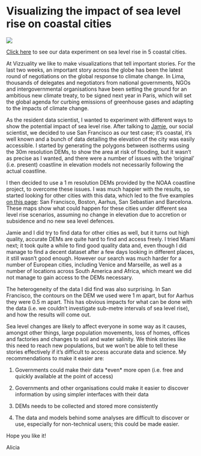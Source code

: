 <!--
slug: visualizing-the-impact-of-sea-level-rise-on
date: Fri Dec 12 2014 20:17:09 GMT+0000 (GMT)
tags: 
title: Visualizing the impact of sea level rise on coastal cities
id: 105027576076
link: http://blog.vizzuality.com/post/105027576076/visualizing-the-impact-of-sea-level-rise-on
raw: {"blog_name":"vizzuality","id":105027576076,"post_url":"http://blog.vizzuality.com/post/105027576076/visualizing-the-impact-of-sea-level-rise-on","slug":"visualizing-the-impact-of-sea-level-rise-on","type":"text","date":"2014-12-12 20:17:09 GMT","timestamp":1418415429,"state":"published","format":"html","reblog_key":"j3UpyR86","tags":[],"short_url":"http://tmblr.co/ZQVgQy1Xq8Q4C","highlighted":[],"note_count":0,"title":"Visualizing the impact of sea level rise on coastal cities","body":"<p><img src=\"https://31.media.tumblr.com/9133a0e937d6ebbd9527fe3e4d92bbda/tumblr_inline_nghk8h9J8L1t4iqzu.png\"/></p>\n\n<p><a href=\"http://vizzuality.github.io/sea-level-lab/\">Click here</a><span> to see our data experiment on sea level rise in 5 coastal cities.</span></p>\n<p><span>At Vizzuality we like to make visualizations that tell important stories. For the last two weeks, an important story across the globe has been the latest round of negotiations on the global response to climate change. In Lima, thousands of delegates and negotiators from national governments, NGOs and intergovernmental organisations have been setting the ground for an ambitious new climate treaty, to be signed next year in Paris, which will set the global agenda for curbing emissions of greenhouse gases and adapting to the impacts of climate change. </span></p>\n<p>As the resident data scientist, I wanted to experiment with different ways to show the potential impact of sea level rise. After talking to <a href=\"http://www.vizzuality.com/team/jamie\">Jamie</a>, our social scientist, we decided to use San Francisco as our test case; it’s coastal, it’s well known and a bunch of data detailing the elevation of the city was easily accessible. I started by generating the polygons between isotherms using the 30m resolution DEMs, to show the area at risk of flooding, but it wasn’t as precise as I wanted, and there were a number of issues with the ‘original’ (i.e. present) coastline in elevation models not necessarily following the actual coastline.</p>\n<p><span>I then decided to use a 1 m resolution DEMs provided by the NOAA coastline project, to overcome these issues. I was much happier with the results, so started looking for other cities with this data, which led to the five examples </span><a href=\"http://vizzuality.github.io/sea-level-lab/\"><span>on this page</span></a><span>: San Francisco, Boston, Aarhus, San Sebastian and Barcelona. These maps show what could happen for these cities under different sea level rise scenarios, assuming no change in elevation due to accretion or subsidence and no new sea level defences. </span></p>\n<p><span>Jamie and I did try to find data for other cities as well, but it turns out high quality, accurate DEMs are quite hard to find and access freely. I tried Miami next; it took quite a while to find good quality data and, even though I did manage to find a decent dataset after a few days looking in different places, it still wasn’t good enough. However our search was much harder for a number of European cities, including Venice and Marseille, as well as a number of locations across South America and Africa, which meant we did not manage to gain access to the DEMs necessary.</span></p>\n<p><span>The heterogeneity of the data I did find was also surprising. In San Francisco, the contours on the DEM we used were 1 m apart, but for Aarhus they were 0.5 m apart. This has obvious impacts for what can be done with the data (i.e. we couldn’t investigate sub-metre intervals of sea level rise), and how the results will come out.</span></p>\n<p><span>Sea level changes are likely to affect everyone in some way as it causes, amongst other things, large population movements, loss of homes, offices and factories and changes to soil and water salinity. We think stories like this need to reach new populations, but we won’t be able to tell these stories effectively if it’s difficult to access accurate data and science. My recommendations to make it easier are:</span></p>\n<ol><li>\n<p><span>Governments could make their data *even* more open (i.e. free and quickly available at the point of access) </span></p>\n</li>\n<li>\n<p><span>Governments and other organisations could make it easier to discover information by using simpler interfaces with their data</span></p>\n</li>\n<li>\n<p><span>DEMs needs to be collected and stored more consistently</span></p>\n</li>\n<li>\n<p><span>The data and models behind some analyses are difficult to discover or use, especially for non-technical users; this could be made easier. </span></p>\n</li>\n</ol><p><span>Hope you like it!</span></p>\n<p><span>Alicia</span></p>","reblog":{"tree_html":"","comment":"<p><img src=\"https://31.media.tumblr.com/9133a0e937d6ebbd9527fe3e4d92bbda/tumblr_inline_nghk8h9J8L1t4iqzu.png\"></p>\n\n<p><a href=\"http://vizzuality.github.io/sea-level-lab/\">Click here</a><span> to see our data experiment on sea level rise in 5 coastal cities.</span></p>\n<p><span>At Vizzuality we like to make visualizations that tell important stories. For the last two weeks, an important story across the globe has been the latest round of negotiations on the global response to climate change. In Lima, thousands of delegates and negotiators from national governments, NGOs and intergovernmental organisations have been setting the ground for an ambitious new climate treaty, to be signed next year in Paris, which will set the global agenda for curbing emissions of greenhouse gases and adapting to the impacts of climate change. </span></p>\n<p>As the resident data scientist, I wanted to experiment with different ways to show the potential impact of sea level rise. After talking to <a href=\"http://www.vizzuality.com/team/jamie\">Jamie</a>, our social scientist, we decided to use San Francisco as our test case; it&rsquo;s coastal, it&rsquo;s well known and a bunch of data detailing the elevation of the city was easily accessible. I started by generating the polygons between isotherms using the 30m resolution DEMs, to show the area at risk of flooding, but it wasn&rsquo;t as precise as I wanted, and there were a number of issues with the &lsquo;original&rsquo; (i.e. present) coastline in elevation models not necessarily following the actual coastline.</p>\n<p><span>I then decided to use a 1 m resolution DEMs provided by the NOAA coastline project, to overcome these issues. I was much happier with the results, so started looking for other cities with this data, which led to the five examples </span><a href=\"http://vizzuality.github.io/sea-level-lab/\"><span>on this page</span></a><span>: San Francisco, Boston, Aarhus, San Sebastian and Barcelona. These maps show what could happen for these cities under different sea level rise scenarios, assuming no change in elevation due to accretion or subsidence and no new sea level defences. </span></p>\n<p><span>Jamie and I did try to find data for other cities as well, but it turns out high quality, accurate DEMs are quite hard to find and access freely. I tried Miami next; it took quite a while to find good quality data and, even though I did manage to find a decent dataset after a few days looking in different places, it still wasn&rsquo;t good enough. However our search was much harder for a number of European cities, including Venice and Marseille, as well as a number of locations across South America and Africa, which meant we did not manage to gain access to the DEMs necessary.</span></p>\n<p><span>The heterogeneity of the data I did find was also surprising. In San Francisco, the contours on the DEM we used were 1 m apart, but for Aarhus they were 0.5 m apart. This has obvious impacts for what can be done with the data (i.e. we couldn&rsquo;t investigate sub-metre intervals of sea level rise), and how the results will come out.</span></p>\n<p><span>Sea level changes are likely to affect everyone in some way as it causes, amongst other things, large population movements, loss of homes, offices and factories and changes to soil and water salinity. We think stories like this need to reach new populations, but we won&rsquo;t be able to tell these stories effectively if it&rsquo;s difficult to access accurate data and science. My recommendations to make it easier are:</span></p>\n<ol><li>\n<p><span>Governments could make their data *even* more open (i.e. free and quickly available at the point of access) </span></p>\n</li>\n<li>\n<p><span>Governments and other organisations could make it easier to discover information by using simpler interfaces with their data</span></p>\n</li>\n<li>\n<p><span>DEMs needs to be collected and stored more consistently</span></p>\n</li>\n<li>\n<p><span>The data and models behind some analyses are difficult to discover or use, especially for non-technical users; this could be made easier. </span></p>\n</li>\n</ol><p><span>Hope you like it!</span></p>\n<p><span>Alicia</span></p>"},"trail":[{"blog":{"name":"vizzuality","theme":{"avatar_shape":"square","background_color":"#FAFAFA","body_font":"Helvetica Neue","header_bounds":"","header_image":"http://assets.tumblr.com/images/default_header/optica_pattern_09.png?_v=abe6f565397f54e880c2b76e6fc2022e","header_image_focused":"http://assets.tumblr.com/images/default_header/optica_pattern_09_focused_v3.png?_v=abe6f565397f54e880c2b76e6fc2022e","header_image_scaled":"http://assets.tumblr.com/images/default_header/optica_pattern_09_focused_v3.png?_v=abe6f565397f54e880c2b76e6fc2022e","header_stretch":true,"link_color":"#529ECC","show_avatar":true,"show_description":true,"show_header_image":true,"show_title":true,"title_color":"#444444","title_font":"Gibson","title_font_weight":"bold"}},"post":{"id":"105027576076"},"content":"<p><img src=\"https://31.media.tumblr.com/9133a0e937d6ebbd9527fe3e4d92bbda/tumblr_inline_nghk8h9J8L1t4iqzu.png\"></p>\n\n<p><a href=\"http://vizzuality.github.io/sea-level-lab/\">Click here</a><span> to see our data experiment on sea level rise in 5 coastal cities.</span></p>\n<p><span>At Vizzuality we like to make visualizations that tell important stories. For the last two weeks, an important story across the globe has been the latest round of negotiations on the global response to climate change. In Lima, thousands of delegates and negotiators from national governments, NGOs and intergovernmental organisations have been setting the ground for an ambitious new climate treaty, to be signed next year in Paris, which will set the global agenda for curbing emissions of greenhouse gases and adapting to the impacts of climate change. </span></p>\n<p>As the resident data scientist, I wanted to experiment with different ways to show the potential impact of sea level rise. After talking to <a href=\"http://www.vizzuality.com/team/jamie\">Jamie</a>, our social scientist, we decided to use San Francisco as our test case; it’s coastal, it’s well known and a bunch of data detailing the elevation of the city was easily accessible. I started by generating the polygons between isotherms using the 30m resolution DEMs, to show the area at risk of flooding, but it wasn’t as precise as I wanted, and there were a number of issues with the ‘original’ (i.e. present) coastline in elevation models not necessarily following the actual coastline.</p>\n<p><span>I then decided to use a 1 m resolution DEMs provided by the NOAA coastline project, to overcome these issues. I was much happier with the results, so started looking for other cities with this data, which led to the five examples </span><a href=\"http://vizzuality.github.io/sea-level-lab/\"><span>on this page</span></a><span>: San Francisco, Boston, Aarhus, San Sebastian and Barcelona. These maps show what could happen for these cities under different sea level rise scenarios, assuming no change in elevation due to accretion or subsidence and no new sea level defences. </span></p>\n<p><span>Jamie and I did try to find data for other cities as well, but it turns out high quality, accurate DEMs are quite hard to find and access freely. I tried Miami next; it took quite a while to find good quality data and, even though I did manage to find a decent dataset after a few days looking in different places, it still wasn’t good enough. However our search was much harder for a number of European cities, including Venice and Marseille, as well as a number of locations across South America and Africa, which meant we did not manage to gain access to the DEMs necessary.</span></p>\n<p><span>The heterogeneity of the data I did find was also surprising. In San Francisco, the contours on the DEM we used were 1 m apart, but for Aarhus they were 0.5 m apart. This has obvious impacts for what can be done with the data (i.e. we couldn’t investigate sub-metre intervals of sea level rise), and how the results will come out.</span></p>\n<p><span>Sea level changes are likely to affect everyone in some way as it causes, amongst other things, large population movements, loss of homes, offices and factories and changes to soil and water salinity. We think stories like this need to reach new populations, but we won’t be able to tell these stories effectively if it’s difficult to access accurate data and science. My recommendations to make it easier are:</span></p>\n<ol><li>\n<p><span>Governments could make their data *even* more open (i.e. free and quickly available at the point of access) </span></p>\n</li>\n<li>\n<p><span>Governments and other organisations could make it easier to discover information by using simpler interfaces with their data</span></p>\n</li>\n<li>\n<p><span>DEMs needs to be collected and stored more consistently</span></p>\n</li>\n<li>\n<p><span>The data and models behind some analyses are difficult to discover or use, especially for non-technical users; this could be made easier. </span></p>\n</li>\n</ol><p><span>Hope you like it!</span></p>\n<p><span>Alicia</span></p>","content_raw":"<p><img src=\"https://31.media.tumblr.com/9133a0e937d6ebbd9527fe3e4d92bbda/tumblr_inline_nghk8h9J8L1t4iqzu.png\"></p>\r\n<p></p>\r\n<p><a href=\"http://vizzuality.github.io/sea-level-lab/\">Click here</a><span> to see our data experiment on sea level rise in 5 coastal cities.</span></p>\r\n<p><span>At Vizzuality we like to make visualizations that tell important stories. For the last two weeks, an important story across the globe has been the latest round of negotiations on the global response to climate change. In Lima, thousands of delegates and negotiators from national governments, NGOs and intergovernmental organisations have been setting the ground for an ambitious new climate treaty, to be signed next year in Paris, which will set the global agenda for curbing emissions of greenhouse gases and adapting to the impacts of climate change. </span></p>\r\n<p>As the resident data scientist, I wanted to experiment with different ways to show the potential impact of sea level rise. After talking to <a href=\"http://www.vizzuality.com/team/jamie\">Jamie</a>, our social scientist, we decided to use San Francisco as our test case; it&rsquo;s coastal, it&rsquo;s well known and a bunch of data detailing the elevation of the city was easily accessible. I started by generating the polygons between isotherms using the 30m resolution DEMs, to show the area at risk of flooding, but it wasn&rsquo;t as precise as I wanted, and there were a number of issues with the &lsquo;original&rsquo; (i.e. present) coastline in elevation models not necessarily following the actual coastline.</p>\r\n<p><span>I then decided to use a 1 m resolution DEMs provided by the NOAA coastline project, to overcome these issues. I was much happier with the results, so started looking for other cities with this data, which led to the five examples </span><a href=\"http://vizzuality.github.io/sea-level-lab/\"><span>on this page</span></a><span>: San Francisco, Boston, Aarhus, San Sebastian and Barcelona. These maps show what could happen for these cities under different sea level rise scenarios, assuming no change in elevation due to accretion or subsidence and no new sea level defences. </span></p>\r\n<p><span>Jamie and I did try to find data for other cities as well, but it turns out high quality, accurate DEMs are quite hard to find and access freely. I tried Miami next; it took quite a while to find good quality data and, even though I did manage to find a decent dataset after a few days looking in different places, it still wasn&rsquo;t good enough. However our search was much harder for a number of European cities, including Venice and Marseille, as well as a number of locations across South America and Africa, which meant we did not manage to gain access to the DEMs necessary.</span></p>\r\n<p><span>The heterogeneity of the data I did find was also surprising. In San Francisco, the contours on the DEM we used were 1 m apart, but for Aarhus they were 0.5 m apart. This has obvious impacts for what can be done with the data (i.e. we couldn&rsquo;t investigate sub-metre intervals of sea level rise), and how the results will come out.</span></p>\r\n<p><span>Sea level changes are likely to affect everyone in some way as it causes, amongst other things, large population movements, loss of homes, offices and factories and changes to soil and water salinity. We think stories like this need to reach new populations, but we won&rsquo;t be able to tell these stories effectively if it&rsquo;s difficult to access accurate data and science. My recommendations to make it easier are:</span></p>\r\n<ol><li>\r\n<p><span>Governments could make their data *even* more open (i.e. free and quickly available at the point of access) </span></p>\r\n</li>\r\n<li>\r\n<p><span>Governments and other organisations could make it easier to discover information by using simpler interfaces with their data</span></p>\r\n</li>\r\n<li>\r\n<p><span>DEMs needs to be collected and stored more consistently</span></p>\r\n</li>\r\n<li>\r\n<p><span>The data and models behind some analyses are difficult to discover or use, especially for non-technical users; this could be made easier. </span></p>\r\n</li>\r\n</ol><p><span>Hope you like it!</span></p>\r\n<p><span>Alicia</span></p>","is_current_item":true,"is_root_item":true}]}
publish: 2014-12-012
-->


Visualizing the impact of sea level rise on coastal cities
==========================================================

![](https://31.media.tumblr.com/9133a0e937d6ebbd9527fe3e4d92bbda/tumblr_inline_nghk8h9J8L1t4iqzu.png)

[Click here](http://vizzuality.github.io/sea-level-lab/)<span> to see
our data experiment on sea level rise in 5 coastal cities.</span>

<span>At Vizzuality we like to make visualizations that tell important
stories. For the last two weeks, an important story across the globe has
been the latest round of negotiations on the global response to climate
change. In Lima, thousands of delegates and negotiators from national
governments, NGOs and intergovernmental organisations have been setting
the ground for an ambitious new climate treaty, to be signed next year
in Paris, which will set the global agenda for curbing emissions of
greenhouse gases and adapting to the impacts of climate change. </span>

As the resident data scientist, I wanted to experiment with different
ways to show the potential impact of sea level rise. After talking to
[Jamie](http://www.vizzuality.com/team/jamie), our social scientist, we
decided to use San Francisco as our test case; it’s coastal, it’s well
known and a bunch of data detailing the elevation of the city was easily
accessible. I started by generating the polygons between isotherms using
the 30m resolution DEMs, to show the area at risk of flooding, but it
wasn’t as precise as I wanted, and there were a number of issues with
the ‘original’ (i.e. present) coastline in elevation models not
necessarily following the actual coastline.

<span>I then decided to use a 1 m resolution DEMs provided by the NOAA
coastline project, to overcome these issues. I was much happier with the
results, so started looking for other cities with this data, which led
to the five examples </span>[<span>on this
page</span>](http://vizzuality.github.io/sea-level-lab/)<span>: San
Francisco, Boston, Aarhus, San Sebastian and Barcelona. These maps show
what could happen for these cities under different sea level rise
scenarios, assuming no change in elevation due to accretion or
subsidence and no new sea level defences. </span>

<span>Jamie and I did try to find data for other cities as well, but it
turns out high quality, accurate DEMs are quite hard to find and access
freely. I tried Miami next; it took quite a while to find good quality
data and, even though I did manage to find a decent dataset after a few
days looking in different places, it still wasn’t good enough. However
our search was much harder for a number of European cities, including
Venice and Marseille, as well as a number of locations across South
America and Africa, which meant we did not manage to gain access to the
DEMs necessary.</span>

<span>The heterogeneity of the data I did find was also surprising. In
San Francisco, the contours on the DEM we used were 1 m apart, but for
Aarhus they were 0.5 m apart. This has obvious impacts for what can be
done with the data (i.e. we couldn’t investigate sub-metre intervals of
sea level rise), and how the results will come out.</span>

<span>Sea level changes are likely to affect everyone in some way as it
causes, amongst other things, large population movements, loss of homes,
offices and factories and changes to soil and water salinity. We think
stories like this need to reach new populations, but we won’t be able to
tell these stories effectively if it’s difficult to access accurate data
and science. My recommendations to make it easier are:</span>

1.  <span>Governments could make their data \*even\* more open (i.e.
    free and quickly available at the point of access) </span>

2.  <span>Governments and other organisations could make it easier to
    discover information by using simpler interfaces with their
    data</span>

3.  <span>DEMs needs to be collected and stored more consistently</span>

4.  <span>The data and models behind some analyses are difficult to
    discover or use, especially for non-technical users; this could be
    made easier. </span>

<span>Hope you like it!</span>

<span>Alicia</span>

